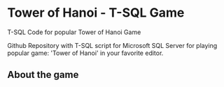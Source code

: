# Tower of Hanoi - T-SQL Game
T-SQL Code for popular Tower of Hanoi Game

Github Repository with T-SQL script for Microsoft SQL Server for playing popular game: 'Tower of Hanoi' in your favorite editor.

## About the game


